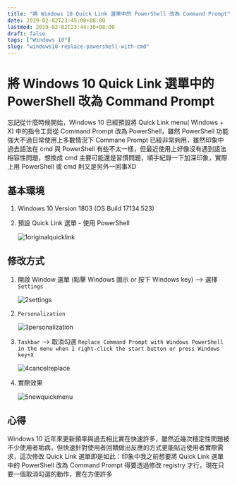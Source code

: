 ```yaml
---
title: "將 Windows 10 Quick Link 選單中的 PowerShell 改為 Command Prompt"
date: 2019-02-02T23:45:00+08:00
lastmod: 2019-02-02T23:44:30+08:00
draft: false
tags: ["Windows 10"]
slug: "windows10-replace-powershell-with-cmd"
---
```

# 將 Windows 10 Quick Link 選單中的 PowerShell 改為 Command Prompt
忘記從什麼時候開始，Windows 10 已經預設將 Quick Link menu( Windows + X) 中的指令工具從 Command Prompt 改為 PowerShell，雖然 PowerShell 功能強大不過日常使用上多數情況下 Commane Prompt 已經非常夠用，雖然印象中過去語法在 cmd 與 PowerShell 有些不太一樣，但最近使用上好像沒有遇到語法相容性問題，想換成 cmd 主要可能還是習慣問題，順手紀錄一下加深印象，實際上用 PowerShell 或 cmd 則又是另外一回事XD

## 基本環境
1. Windows 10 Version 1803 (OS Build 17134.523)
2. 預設 Quick Link 選單 - 使用 PowerShell

    ![1originalquicklink](https://user-images.githubusercontent.com/3851540/52173842-d27e2100-27c6-11e9-804b-c01878a2dc3b.png)

## 修改方式
1. 開啟 Window 選單 (點擊 Windows 圖示 or 按下 Windows key) --> 選擇 `Settings`

    ![2settings](https://user-images.githubusercontent.com/3851540/52173843-d27e2100-27c6-11e9-93c3-e1a8849ca992.png)
2. `Personalization`

    ![3personalization](https://user-images.githubusercontent.com/3851540/52173844-d27e2100-27c6-11e9-91aa-3f6905b7fd10.png)
3. `Taskbar` --> 取消勾選 `Replace Command Prompt with Windows PowerShell in the menu when I right-click the start button or press Windows key+X`

    ![4cancelreplace](https://user-images.githubusercontent.com/3851540/52173845-d316b780-27c6-11e9-94c3-e5b210aca60d.png)

4. 實際效果

    ![5newquickmenu](https://user-images.githubusercontent.com/3851540/52173846-d316b780-27c6-11e9-9b77-3e4f23b1b032.png)

## 心得
Windows 10 近年來更新頻率與過去相比實在快速許多，雖然近幾次穩定性問題被不少使用者垢病，但快速針對使用者回饋做出反應的方式更能貼近使用者實際需求，這次修改 Quick Link 選單即是如此：印象中我之前想要將 Quick Link 選單中的 PowerShell 改為 Command Prompt 得要透過修改 registry 才行，現在只要一個取消勾選的動作，實在方便許多
